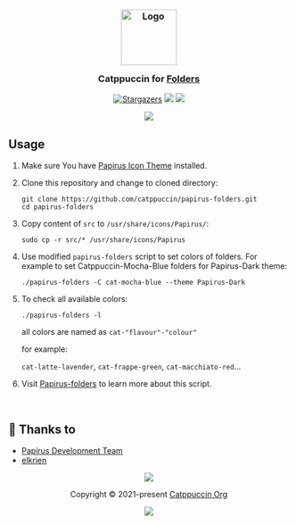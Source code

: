 <h3 align="center">
	<img src="https://raw.githubusercontent.com/catppuccin/catppuccin/main/assets/logos/exports/1544x1544_circle.png" width="100" alt="Logo"/><br/>
	<img src="https://raw.githubusercontent.com/catppuccin/catppuccin/main/assets/misc/transparent.png" height="30" width="0px"/>
	Catppuccin for <a href="https://github.com/PapirusDevelopmentTeam/papirus-icon-theme">Folders</a>
	<img src="https://raw.githubusercontent.com/catppuccin/catppuccin/main/assets/misc/transparent.png" height="30" width="0px"/>
</h3>
<p align="center">
    <a href="https://github.com/catppuccin/papirus-folders/stargazers"><img alt="Stargazers" src="https://img.shields.io/github/stars/catppuccin/papirus-folders?style=for-the-badge&color=B4BEFE&logoColor=CDD6F4&labelColor=313244"></a>
    <a href="https://github.com/catppuccin/papirus-folders/issues"><img src="https://img.shields.io/github/issues/catppuccin/papirus-folders?colorA=313244&colorB=FAB387&style=for-the-badge"></a>
    <a href="https://github.com/catppuccin/papirus-folders/contributors"><img src="https://img.shields.io/github/contributors/catppuccin/papirus-folders?colorA=313244&colorB=A6E3A1&style=for-the-badge"></a>
</p>

<p align="center">
  <img src="https://raw.githubusercontent.com/catppuccin/papirus-folders/main/assets/cat-papirus-folders.png"/>
</p>


## Usage

1. Make sure You have [Papirus Icon Theme](https://github.com/PapirusDevelopmentTeam/papirus-icon-theme) installed.
2. Clone this repository and change to cloned directory:
    ```
    git clone https://github.com/catppuccin/papirus-folders.git
    cd papirus-folders
    ```
3. Copy content of `src` to `/usr/share/icons/Papirus/`:
    ```
    sudo cp -r src/* /usr/share/icons/Papirus  
    ```
4. Use modified `papirus-folders` script to set colors of folders. For example to set Catppuccin-Mocha-Blue folders for Papirus-Dark theme:
    ```
    ./papirus-folders -C cat-mocha-blue --theme Papirus-Dark
    ```
5. To check all available colors:
    ```
    ./papirus-folders -l
    ```
    all colors are named as `cat-"flavour"-"colour"` 
    
    for example: 
    
    `cat-latte-lavender`, `cat-frappe-green`, `cat-macchiato-red`...
6. Visit [Papirus-folders](https://github.com/PapirusDevelopmentTeam/papirus-folders) to learn more about this script.

&nbsp;

## 💝 Thanks to
- [Papirus Development Team](https://github.com/PapirusDevelopmentTeam)
- [elkrien](https://github.com/elkrien)

<p align="center"><img src="https://raw.githubusercontent.com/catppuccin/catppuccin/main/assets/footers/gray0_ctp_on_line.svg?sanitize=true" /></p>
<p align="center">Copyright &copy; 2021-present <a href="https://github.com/catppuccin" target="_blank">Catppuccin Org</a>
<p align="center"><a href="https://github.com/catppuccin/catppuccin/blob/main/LICENSE"><img src="https://img.shields.io/static/v1.svg?style=for-the-badge&label=License&message=MIT&logoColor=CDD6F4&colorA=313244&colorB=B4BEFE"/></a></p>

